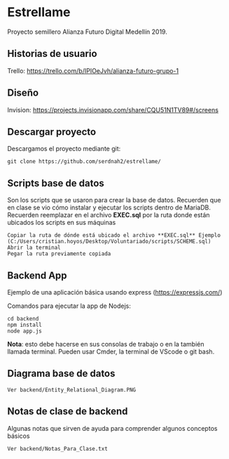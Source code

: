 # Estrellame

Proyecto semillero Alianza Futuro Digital Medellín 2019.

## Historias de usuario

Trello: https://trello.com/b/IPIOeJvh/alianza-futuro-grupo-1

## Diseño

Invision: https://projects.invisionapp.com/share/CQU51N1TV89#/screens

## Descargar proyecto

Descargamos el proyecto mediante git:

    git clone https://github.com/serdnah2/estrellame/
    
## Scripts base de datos

Son los scripts que se usaron para crear la base de datos. Recuerden que en clase se vio cómo instalar y ejecutar los scripts
dentro de MariaDB. Recuerden reemplazar **<PATH-FOLDER>** en el archivo **EXEC.sql** por la ruta donde están ubicados los scripts en sus máquinas

    Copiar la ruta de dónde está ubicado el archivo **EXEC.sql** Ejemplo (C:/Users/cristian.hoyos/Desktop/Voluntariado/scripts/SCHEME.sql)
    Abrir la terminal
    Pegar la ruta previamente copiada
    
## Backend App

Ejemplo de una aplicación básica usando express (https://expressjs.com/)

Comandos para ejecutar la app de Nodejs:

    cd backend
    npm install
    node app.js
    
**Nota**: esto debe hacerse en sus consolas de trabajo o en la también llamada terminal. Pueden usar Cmder, la terminal de VScode o git bash.

## Diagrama base de datos

    Ver backend/Entity_Relational_Diagram.PNG

## Notas de clase de backend

Algunas notas que sirven de ayuda para comprender algunos conceptos básicos

    Ver backend/Notas_Para_Clase.txt
    

